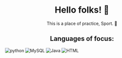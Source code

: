 <h1 align = "center">Hello folks! 👹 </h1>

<p align = "center">This is a place of practice, Sport. 🏈</p>
<h2 align = "center">Languages of focus:</h2>

<div>
   <img alt = "python" src = "https://img.shields.io/badge/python-blue?style=for-the-badge&logo=pycharm&logoColor=white)">
   <img alt = "MySQL" src = "https://img.shields.io/badge/mysql-black?style=for-the-badge&logo=codio&logoColor=white">
   <img alt = "Java" src = "https://img.shields.io/badge/Java-purple?style=for-the-badge&logo=Eclipse&logoColor=white">
   <img alt = "HTML" src = "https://img.sheilds.io/badge/WEB-green?style=for-the-badge&logo=sololearn&logoColor=red,green,yellow"
</div>
<!-- add more later-->
